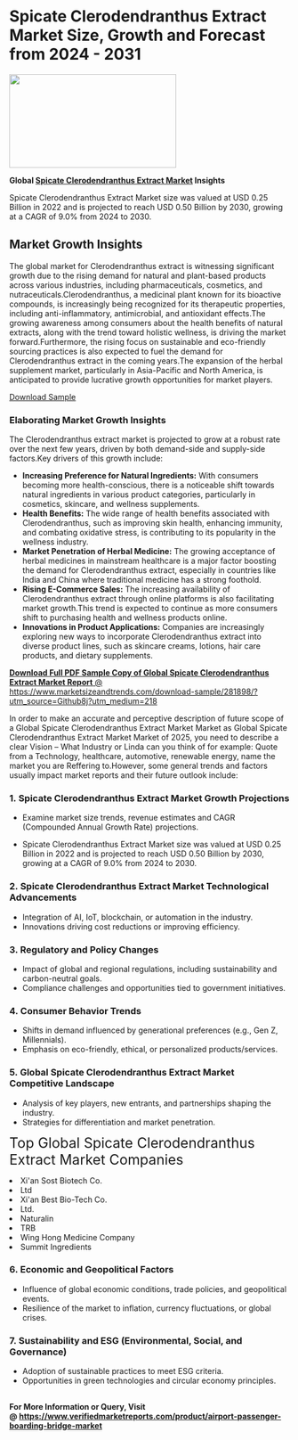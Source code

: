 <H1>Spicate Clerodendranthus Extract Market Size, Growth and Forecast from 2024 - 2031</H1><img class="aligncenter size-medium wp-image-584254" src="https://thirdeyenews.in/wp-content/uploads/2024/09/Global-Market-Research-300x168.jpeg" alt="" width="300" height="168" /><p><strong>Global&nbsp;<a href="https://www.marketsizeandtrends.com/download-sample/281898/?utm_source=Github8j?utm_medium=218">Spicate Clerodendranthus Extract Market</a> Insights</strong></p><p>Spicate Clerodendranthus Extract Market size was valued at USD 0.25 Billion in 2022 and is projected to reach USD 0.50 Billion by 2030, growing at a CAGR of 9.0% from 2024 to 2030.</p><p><h2>Market Growth Insights</h2> <p>The global market for Clerodendranthus extract is witnessing significant growth due to the rising demand for natural and plant-based products across various industries, including pharmaceuticals, cosmetics, and nutraceuticals.Clerodendranthus, a medicinal plant known for its bioactive compounds, is increasingly being recognized for its therapeutic properties, including anti-inflammatory, antimicrobial, and antioxidant effects.The growing awareness among consumers about the health benefits of natural extracts, along with the trend toward holistic wellness, is driving the market forward.Furthermore, the rising focus on sustainable and eco-friendly sourcing practices is also expected to fuel the demand for Clerodendranthus extract in the coming years.The expansion of the herbal supplement market, particularly in Asia-Pacific and North America, is anticipated to provide lucrative growth opportunities for market players.</p> <p><a href="download-sample-link">Download Sample</a></p> <h3>Elaborating Market Growth Insights</h3> <p>The Clerodendranthus extract market is projected to grow at a robust rate over the next few years, driven by both demand-side and supply-side factors.Key drivers of this growth include:</p> <ul> <li><strong>Increasing Preference for Natural Ingredients:</strong> With consumers becoming more health-conscious, there is a noticeable shift towards natural ingredients in various product categories, particularly in cosmetics, skincare, and wellness supplements.</li> <li><strong>Health Benefits:</strong> The wide range of health benefits associated with Clerodendranthus, such as improving skin health, enhancing immunity, and combating oxidative stress, is contributing to its popularity in the wellness industry.</li> <li><strong>Market Penetration of Herbal Medicine:</strong> The growing acceptance of herbal medicines in mainstream healthcare is a major factor boosting the demand for Clerodendranthus extract, especially in countries like India and China where traditional medicine has a strong foothold.</li> <li><strong>Rising E-Commerce Sales:</strong> The increasing availability of Clerodendranthus extract through online platforms is also facilitating market growth.This trend is expected to continue as more consumers shift to purchasing health and wellness products online.</li> <li><strong>Innovations in Product Applications:</strong> Companies are increasingly exploring new ways to incorporate Clerodendranthus extract into diverse product lines, such as skincare creams, lotions, hair care products, and dietary supplements.</li> </ul> <p><a href="get-more-link"></p><p><span class=""><strong>Download Full PDF Sample Copy of Global Spicate Clerodendranthus Extract Market Report</strong> @ <a href="https://www.marketsizeandtrends.com/download-sample/281898/?utm_source=Github8j?utm_medium=218" target="_blank">https://www.marketsizeandtrends.com/download-sample/281898/?utm_source=Github8j?utm_medium=218</a></span></p><p>In order to make an accurate and perceptive description of future scope of a Global&nbsp;Spicate Clerodendranthus Extract Market Market as Global&nbsp;Spicate Clerodendranthus Extract Market Market of 2025, you need to describe a clear Vision &ndash; What Industry or Linda can you think of for example: Quote from a Technology, healthcare, automotive, renewable energy, name the market you are Reffering to.However, some general trends and factors usually impact market reports and their future outlook include:</p><h3>1.&nbsp;<strong>Spicate Clerodendranthus Extract Market Growth Projections</strong></h3><ul><li>Examine market size trends, revenue estimates and CAGR (Compounded Annual Growth Rate) projections.</li><li><p>Spicate Clerodendranthus Extract Market size was valued at USD 0.25 Billion in 2022 and is projected to reach USD 0.50 Billion by 2030, growing at a CAGR of 9.0% from 2024 to 2030.</p></li></ul><h3>2.&nbsp;<strong>Spicate Clerodendranthus Extract Market Technological Advancements</strong></h3><ul><li>Integration of AI, IoT, blockchain, or automation in the industry.</li><li>Innovations driving cost reductions or improving efficiency.</li></ul><h3>3.&nbsp;<strong>Regulatory and Policy Changes</strong></h3><ul><li>Impact of global and regional regulations, including sustainability and carbon-neutral goals.</li><li>Compliance challenges and opportunities tied to government initiatives.</li></ul><h3>4.&nbsp;<strong>Consumer Behavior Trends</strong></h3><ul><li>Shifts in demand influenced by generational preferences (e.g., Gen Z, Millennials).</li><li>Emphasis on eco-friendly, ethical, or personalized products/services.</li></ul><h3>5.&nbsp;<strong>Global Spicate Clerodendranthus Extract Market Competitive Landscape</strong></h3><ul><li>Analysis of key players, new entrants, and partnerships shaping the industry.</li><li>Strategies for differentiation and market penetration.</li></ul><p data-pm-slice="1 1 []"><span style="color: inherit; font-family: inherit; font-size: 25px;">Top Global Spicate Clerodendranthus Extract Market Companies</span></p><div class="" data-test-id=""><p><li>Xi'an Sost Biotech Co.</li><li>Ltd</li><li> Xi'an Best Bio-Tech Co.</li><li> Ltd.</li><li> Naturalin</li><li> TRB</li><li> Wing Hong Medicine Company</li><li> Summit Ingredients</li></p></div><h3>6.&nbsp;<strong>Economic and Geopolitical Factors</strong></h3><ul><li>Influence of global economic conditions, trade policies, and geopolitical events.</li><li>Resilience of the market to inflation, currency fluctuations, or global crises.</li></ul><h3>7.&nbsp;<strong>Sustainability and ESG (Environmental, Social, and Governance)</strong></h3><ul><li>Adoption of sustainable practices to meet ESG criteria.</li><li>Opportunities in green technologies and circular economy principles.</li></ul><h2><strong style="font-size: 14px;">For More Information or Query, Visit @&nbsp;</strong><a style="background-color: #ffffff; font-size: 14px;" href="https://www.marketsizeandtrends.com/report/spicate-clerodendranthus-extract-market/" target="_blank">https://www.verifiedmarketreports.com/product/airport-passenger-boarding-bridge-market</a></h2>